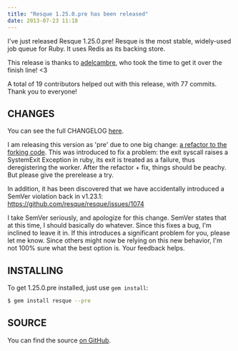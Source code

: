 ```yaml
---
title: "Resque 1.25.0.pre has been released"
date: 2013-07-23 11:18
---
```


I've just released Resque 1.25.0.pre! Resque is the most stable, widely-used job queue for Ruby. It uses Redis as its backing store.

This release is thanks to [adelcambre](https://github.com/adelcambre), who took the time to get it over the finish line! <3

A total of 19 contributors helped out with this release, with 77 commits. Thank you to everyone!

## CHANGES

You can see the full CHANGELOG [here](https://github.com/resque/resque/blob/v1.25.0.pre/HISTORY.md).

I am releasing this version as 'pre' due to one big change: [a refactor to the forking code](https://github.com/resque/resque/pull/1017/files). This was introduced to fix a problem: the exit syscall raises a SystemExit Exception in ruby, its exit is treated as a failure, thus deregistering the worker. After the refactor + fix, things should be peachy. But please give the prerelease a try.

In addition, it has been discovered that we have accidentally introduced a SemVer violation back in v1.23.1: https://github.com/resque/resque/issues/1074

I take SemVer seriously, and apologize for this change. SemVer states that at this time, I should basically do whatever. Since this fixes a bug, I'm inclined to leave it in. If this introduces a significant problem for you, please let me know. Since others might now be relying on this new behavior, I'm not 100% sure what the best option is. Your feedback helps.

## INSTALLING

To get 1.25.0.pre installed, just use `gem install`:

```bash
$ gem install resque --pre
```

## SOURCE

You can find the source [on GitHub](https://github.com/resque/resque).
